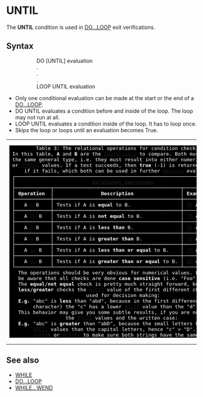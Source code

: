 <style>pre.codeide, pre.outputfixed, .outputcrt0 { background-color: #000 !important; color: #FFF !important; }</style><!DOCTYPE html>
<html class="client-nojs" dir="ltr" lang="en">
<head>
<title>UNTIL - QB64 Phoenix Edition Wiki</title>
</head>
<body class="mediawiki ltr sitedir-ltr mw-hide-empty-elt ns-0 ns-subject page-UNTIL rootpage-UNTIL skin-vector action-view skin-vector-legacy vector-feature-language-in-header-enabled vector-feature-language-in-main-page-header-disabled vector-feature-language-alert-in-sidebar-disabled vector-feature-sticky-header-disabled vector-feature-sticky-header-edit-disabled vector-feature-table-of-contents-disabled vector-feature-visual-enhancement-next-disabled">
<div class="mw-body" id="content" role="main">
<a id="top"></a>
<h1 class="firstHeading mw-first-heading" id="firstHeading"><span class="mw-page-title-main">UNTIL</span></h1>
<div class="vector-body" id="bodyContent">
<div class="mw-body-content mw-content-ltr" dir="ltr" id="mw-content-text" lang="en"><div class="mw-parser-output"><p>The <b>UNTIL</b> condition is used in <a href="DO...LOOP" title="DO...LOOP">DO...LOOP</a> exit verifications.
</p>
<h2><span class="mw-headline" id="Syntax">Syntax</span></h2>
<dl><dd><dl><dd>DO [UNTIL] evaluation</dd>
<dd>.</dd>
<dd>.</dd>
<dd>.</dd>
<dd>LOOP UNTIL evaluation</dd></dl></dd></dl>
<p>
</p>
<ul><li>Only one conditional evaluation can be made at the start or the end of a <a href="DO...LOOP" title="DO...LOOP">DO...LOOP</a>.</li>
<li>DO UNTIL evaluates a condition before and inside of the loop. The loop may not run at all.</li>
<li>LOOP UNTIL evaluates a condition inside of the loop. It has to loop once.</li>
<li>Skips the loop or loops until an evaluation becomes True.</li></ul>
<p>
</p>
<table cellpadding="5px" width="100%">
<tbody><tr>
<td><pre class="outputfixed">         Table 3: The relational operations for condition checking.
 In this table, <b>A</b> and <b>B</b> are the <a href="Expression" title="Expression">Expressions</a> to compare. Both must represent
 the same general type, i.e. they must result into either numerical values
 or <a href="STRING" title="STRING">STRING</a> values. If a test succeeds, then <b>true</b> (-1) is returned, <b>false</b> (0)
     if it fails, which both can be used in further <a href="Boolean" title="Boolean">Boolean</a> evaluations.
 ┌─────────────────────────────────────────────────────────────────────────┐
 │                          <b><a href="Relational_Operations" title="Relational Operations">Relational Operations</a></b>                          │
 ├────────────┬───────────────────────────────────────────┬────────────────┤
 │ <b>Operation</b>  │                <b>Description</b>                │ <b>Example usage</b>  │
 ├────────────┼───────────────────────────────────────────┼────────────────┤
 │   A <a href="Equal" title="Equal">=</a> B    │ Tests if A is <b>equal</b> to B.                 │ <a class="mw-redirect" href="IF" title="IF">IF</a> A <a href="Equal" title="Equal">=</a> B <a href="THEN" title="THEN">THEN</a>  │
 ├────────────┼───────────────────────────────────────────┼────────────────┤
 │   A <a href="Not_Equal" title="Not Equal">&lt;&gt;</a> B   │ Tests if A is <b>not equal</b> to B.             │ <a class="mw-redirect" href="IF" title="IF">IF</a> A <a href="Not_Equal" title="Not Equal">&lt;&gt;</a> B <a href="THEN" title="THEN">THEN</a> │
 ├────────────┼───────────────────────────────────────────┼────────────────┤
 │   A <a href="Less_Than" title="Less Than">&lt;</a> B    │ Tests if A is <b>less than</b> B.                │ <a class="mw-redirect" href="IF" title="IF">IF</a> A <a href="Less_Than" title="Less Than">&lt;</a> B <a href="THEN" title="THEN">THEN</a>  │
 ├────────────┼───────────────────────────────────────────┼────────────────┤
 │   A <a href="Greater_Than" title="Greater Than">&gt;</a> B    │ Tests if A is <b>greater than</b> B.             │ <a class="mw-redirect" href="IF" title="IF">IF</a> A <a href="Greater_Than" title="Greater Than">&gt;</a> B <a href="THEN" title="THEN">THEN</a>  │
 ├────────────┼───────────────────────────────────────────┼────────────────┤
 │   A <a href="Less_Than_Or_Equal" title="Less Than Or Equal">&lt;=</a> B   │ Tests if A is <b>less than or equal</b> to B.    │ <a class="mw-redirect" href="IF" title="IF">IF</a> A <a href="Less_Than_Or_Equal" title="Less Than Or Equal">&lt;=</a> B <a href="THEN" title="THEN">THEN</a> │
 ├────────────┼───────────────────────────────────────────┼────────────────┤
 │   A <a href="Greater_Than_Or_Equal" title="Greater Than Or Equal">&gt;=</a> B   │ Tests if A is <b>greater than or equal</b> to B. │ <a class="mw-redirect" href="IF" title="IF">IF</a> A <a href="Greater_Than_Or_Equal" title="Greater Than Or Equal">&gt;=</a> B <a href="THEN" title="THEN">THEN</a> │
 └────────────┴───────────────────────────────────────────┴────────────────┘
   The operations should be very obvious for numerical values. For strings
   be aware that all checks are done <b>case sensitive</b> (i.e. "Foo" &lt;&gt; "foo").
   The <b>equal</b>/<b>not equal</b> check is pretty much straight forward, but for the
   <b>less</b>/<b>greater</b> checks the <a href="ASCII" title="ASCII">ASCII</a> value of the first different character is
                          used for decision making:
   <b>E.g.</b> "abc" is <b>less</b> than "abd", because in the first difference (the 3rd
        character) the "c" has a lower <a href="ASCII" title="ASCII">ASCII</a> value than the "d".
   This behavior may give you some subtle results, if you are not aware of
                   the <a href="ASCII" title="ASCII">ASCII</a> values and the written case:
   <b>E.g.</b> "abc" is <b>greater</b> than "abD", because the small letters have higher
        <a href="ASCII" title="ASCII">ASCII</a> values than the capital letters, hence "c" &gt; "D". You may use
        <a href="LCASE$" title="LCASE$">LCASE$</a> or <a href="UCASE$" title="UCASE$">UCASE$</a> to make sure both strings have the same case.
</pre>
</td></tr></tbody></table>
<p>
</p>
<h2><span class="mw-headline" id="See_also">See also</span></h2>
<ul><li><a class="mw-redirect" href="WHILE" title="WHILE">WHILE</a></li>
<li><a href="DO...LOOP" title="DO...LOOP">DO...LOOP</a></li>
<li><a href="WHILE...WEND" title="WHILE...WEND">WHILE...WEND</a></li></ul>
<p>
</p>
<!-- 
NewPP limit report
Cached time: 20240715031735
Cache expiry: 86400
Reduced expiry: false
Complications: [show‐toc]
CPU time usage: 0.021 seconds
Real time usage: 0.026 seconds
Preprocessor visited node count: 16/1000000
Post‐expand include size: 5033/2097152 bytes
Template argument size: 0/2097152 bytes
Highest expansion depth: 3/100
Expensive parser function count: 0/100
Unstrip recursion depth: 0/20
Unstrip post‐expand size: 0/5000000 bytes
-->
<!--
Transclusion expansion time report (%,ms,calls,template)
100.00%   11.088      1 -total
 50.20%    5.566      1 Template:RelationalOperationsPlugin
 17.94%    1.989      1 Template:PageSyntax
 16.81%    1.864      1 Template:FixedStart
 15.18%    1.683      1 Template:PageNavigation
 14.46%    1.603      1 Template:FixedEnd
 13.95%    1.547      1 Template:PageSeeAlso
-->
<!-- Saved in parser cache with key qb64pnix_mw19894-mwmb_:pcache:idhash:494-0!canonical and timestamp 20240715031735 and revision id 7458.
 -->
</div>
</div>
</div>
</div>
</body>
</html>